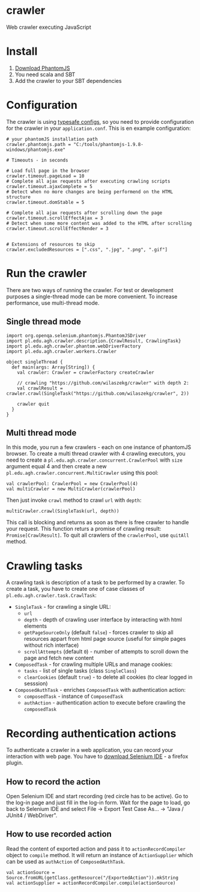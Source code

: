 crawler
=======

Web crawler executing JavaScript

# Install
1. [Download PhantomJS](http://phantomjs.org/download.html)
2. You need scala and SBT
3. Add the crawler to your SBT dependencies

# Configuration
The crawler is using [typesafe configs](https://github.com/typesafehub/config), so you need to provide configuration for the crawler in your `application.conf`. This is en example configuration:
```
# your phantomJS installation path
crawler.phantomjs.path = "C:/tools/phantomjs-1.9.8-windows/phantomjs.exe"

# Timeouts - in seconds

# Load full page in the browser
crawler.timeout.pageLoad = 10
# Complete all ajax requests after executing crawling scripts
crawler.timeout.ajaxComplete = 5
# Detect when no more changes are being performend on the HTML structure
crawler.timeout.domStable = 5

# Complete all ajax requests after scrolling down the page
crawler.timeout.scrollEffectAjax = 3
# Detect when some more content was added to the HTML after scrolling
crawler.timeout.scrollEffectRender = 3


# Extensions of resources to skip
crawler.excludedResources = [".css", ".jpg", ".png", ".gif"]
```

# Run the crawler
There are two ways of running the crawler. For test or development purposes a single-thread mode can be more convenient. To increase performance, use multi-thread mode.

## Single thread mode
```
import org.openqa.selenium.phantomjs.PhantomJSDriver
import pl.edu.agh.crawler.description.{CrawlResult, CrawlingTask}
import pl.edu.agh.crawler.phantom.webDriverFactory
import pl.edu.agh.crawler.workers.Crawler

object singleThread {
  def main(args: Array[String]) {
    val crawler: Crawler = crawlerFactory createCrawler

    // crawling "https://github.com/wilaszekg/crawler" with depth 2:
    val crawlResult = crawler.crawl(SingleTask("https://github.com/wilaszekg/crawler", 2))

    crawler quit
  }
}

```

## Multi thread mode
In this mode, you run a few crawlers - each on one instance of phantomJS browser. To create a multi thread crawler with 4 crawling executors, you need to create a `pl.edu.agh.crawler.concurrent.CrawlerPool` with `size` argument equal 4 and then create a new `pl.edu.agh.crawler.concurrent.MultiCrawler` using this pool:
```
val crawlerPool: CrawlerPool = new CrawlerPool(4)
val multiCrawler = new MultiCrawler(crawlerPool)
```

Then just invoke `crawl` method to crawl `url` with `depth`:
```
multiCrawler.crawl(SingleTask(url, depth))
```

This call is blocking and returns as soon as there is free crawler to handle your request. This function returs a promise of crawling result: `Promise[CrawlResult]`.
To quit all crawlers of the `crawlerPool`, use `quitAll` method.

# Crawling tasks
A crawling task is description of a task to be performed by a crawler. To create a task, you have to create one of case classes of `pl.edu.agh.crawler.task.CrawlTask`:
* `SingleTask` - for crawling a single URL:
  * `url`
  * `depth` - depth of crawling user interface by interacting with html elements
  * `getPageSourceOnly` (default `false`) - forces crawler to skip all resources appart from html page source (useful for simple pages without rich interface)
  * `scrollAttempts` (default `0`) - number of attempts to scroll down the page and fetch new content
* `ComposedTask` - for crawling multiple URLs and manage cookies:
  * `tasks` - list of single tasks (class `SingleClass`)
  * `clearCookies` (default `true`) - to delete all cookies (to clear logged in sesssion)
* `ComposedAuthTask` - enriches `ComposedTask` with authentication action:
  * `composedTask` - instance of `ComposedTask`
  * `authAction` - authentication action to execute before crawling the `composedTask`

# Recording authentication actions
To authenticate a crawler in a web application, you can record your interaction with web page. You have to [download Selenium IDE](http://www.seleniumhq.org/download/) - a firefox plugin.

## How to record the action
Open Selenium IDE and start recording (red circle has to be active). Go to the log-in page and just fill in the log-in form. Wait for the page to load, go back to Selenium IDE and select File -> Export Test Case As... -> "Java / JUnit4 / WebDriver".

## How to use recorded action
Read the content of exported action and pass it to `actionRecordCompiler` object to `compile` method. It will return an instance of `ActionSupplier` which can be used as `authAction` of `ComposedAuthTask`.
```
val actionSource = Source.fromURL(getClass.getResource("/ExportedAction")).mkString
val actionSupplier = actionRecordCompiler.compile(actionSource)
```
